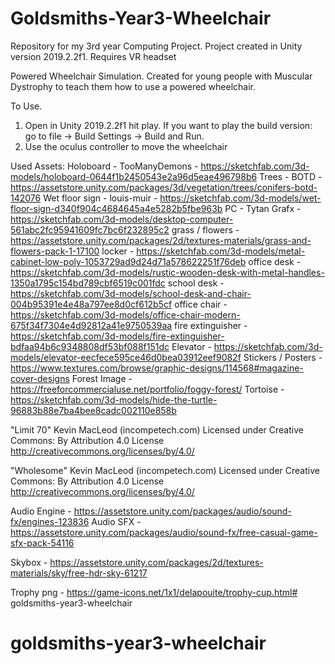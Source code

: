 # Goldsmiths-Year3-Wheelchair

Repository for my 3rd year Computing Project.
Project created in Unity version 2019.2.2f1.
Requires VR headset

Powered Wheelchair Simulation.
Created for young people with Muscular Dystrophy to teach them how to use a powered wheelchair.

To Use.
1. Open in Unity 2019.2.2f1 hit play. If you want to play the build version: go to file -> Build Settings -> Build and Run.
2. Use the oculus controller to move the wheelchair


Used Assets:
Holoboard - TooManyDemons - https://sketchfab.com/3d-models/holoboard-0644f1b2450543e2a96d5eae496798b6
Trees - BOTD - https://assetstore.unity.com/packages/3d/vegetation/trees/conifers-botd-142076
Wet floor sign - louis-muir  - https://sketchfab.com/3d-models/wet-floor-sign-d340f904c4684645a4e5282b5fbe963b
PC - Tytan Grafx  - https://sketchfab.com/3d-models/desktop-computer-561abc2fc95941609fc7bc6f232895c2
grass / flowers - https://assetstore.unity.com/packages/2d/textures-materials/grass-and-flowers-pack-1-17100
locker - https://sketchfab.com/3d-models/metal-cabinet-low-poly-1053729ad9d24d71a578622251f76deb
office desk - https://sketchfab.com/3d-models/rustic-wooden-desk-with-metal-handles-1350a1795c154bd789cbf6519c001fdc
school desk - https://sketchfab.com/3d-models/school-desk-and-chair-004b95391e4e48a797ee8d0cf612b5cf
office chair - https://sketchfab.com/3d-models/office-chair-modern-675f34f7304e4d92812a41e9750539aa
fire extinguisher - https://sketchfab.com/3d-models/fire-extinguisher-bdfaa94b6c9348808df53bf088f151dc
Elevator - https://sketchfab.com/3d-models/elevator-eecfece595ce46d0bea03912eef9082f
Stickers / Posters - https://www.textures.com/browse/graphic-designs/114568#magazine-cover-designs
Forest Image - https://freeforcommercialuse.net/portfolio/foggy-forest/
Tortoise - https://sketchfab.com/3d-models/hide-the-turtle-96883b88e7ba4bee8cadc002110e858b

"Limit 70" Kevin MacLeod (incompetech.com)
Licensed under Creative Commons: By Attribution 4.0 License
http://creativecommons.org/licenses/by/4.0/

"Wholesome" Kevin MacLeod (incompetech.com)
Licensed under Creative Commons: By Attribution 4.0 License
http://creativecommons.org/licenses/by/4.0/

Audio Engine - https://assetstore.unity.com/packages/audio/sound-fx/engines-123836
Audio SFX - https://assetstore.unity.com/packages/audio/sound-fx/free-casual-game-sfx-pack-54116

Skybox - https://assetstore.unity.com/packages/2d/textures-materials/sky/free-hdr-sky-61217

Trophy png - https://game-icons.net/1x1/delapouite/trophy-cup.html# goldsmiths-year3-wheelchair
# goldsmiths-year3-wheelchair
